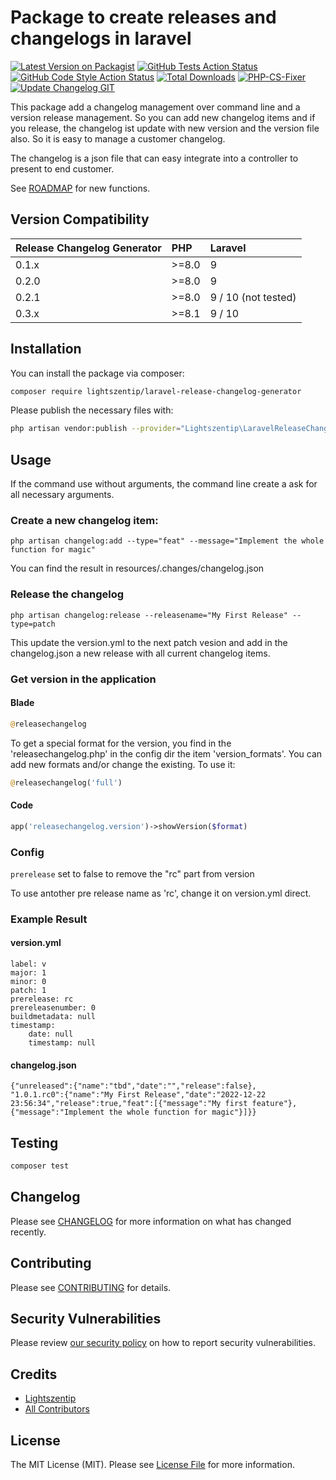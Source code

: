 # Package to create releases and changelogs in laravel

[![Latest Version on Packagist](https://img.shields.io/packagist/v/lightszentip/laravel-release-changelog-generator.svg?style=flat-square)](https://packagist.org/packages/lightszentip/laravel-release-changelog-generator)
[![GitHub Tests Action Status](https://img.shields.io/github/workflow/status/lightszentip/laravel-release-changelog-generator/run-tests?label=tests)](https://github.com/lightszentip/laravel-release-changelog-generator/actions?query=workflow%3Arun-tests+branch%3Amain)
[![GitHub Code Style Action Status](https://img.shields.io/github/workflow/status/lightszentip/laravel-release-changelog-generator/Fix%20PHP%20code%20style%20issues?label=code%20style)](https://github.com/lightszentip/laravel-release-changelog-generator/actions?query=workflow%3A"Fix+PHP+code+style+issues"+branch%3Amain)
[![Total Downloads](https://img.shields.io/packagist/dt/lightszentip/laravel-release-changelog-generator.svg?style=flat-square)](https://packagist.org/packages/lightszentip/laravel-release-changelog-generator) [![PHP-CS-Fixer](https://github.com/lightszentip/laravel-release-changelog-generator/actions/workflows/quality-check.yml/badge.svg?branch=main)](https://github.com/lightszentip/laravel-release-changelog-generator/actions/workflows/quality-check.yml) [![Update Changelog GIT](https://github.com/lightszentip/laravel-release-changelog-generator/actions/workflows/update-changelog-main.yml/badge.svg)](https://github.com/lightszentip/laravel-release-changelog-generator/actions/workflows/update-changelog-main.yml)

This package add a changelog management over command line and a version release management. So you can add new changelog items and if you release, the changelog ist update with new version and the version file also. So it is easy to manage a customer changelog.

The changelog is a json file that can easy integrate into a controller to present to end customer.

See [ROADMAP](ROADMAP.md) for new functions.

## Version Compatibility

 Release Changelog Generator  | PHP   | Laravel             | 
:---------|:------|:--------------------
 0.1.x     | >=8.0 | 9                   
 0.2.0     | >=8.0 | 9                   
 0.2.1      | >=8.0 | 9 / 10 (not tested) 
 0.3.x      | >=8.1 |  9 / 10       


## Installation

You can install the package via composer:

```bash
composer require lightszentip/laravel-release-changelog-generator
```

Please publish the necessary files with:

```bash
php artisan vendor:publish --provider="Lightszentip\LaravelReleaseChangelogGenerator\ServiceProvider"
```

## Usage

If the command use without arguments, the command line create a ask for all necessary arguments.

### Create a new changelog item:
```shell
php artisan changelog:add --type="feat" --message="Implement the whole function for magic"
```

You can find the result in resources/.changes/changelog.json

### Release the changelog

```shell
php artisan changelog:release --releasename="My First Release" --type=patch
```

This update the version.yml to the next patch vesion and add in the changelog.json a new release with all current changelog items.

### Get version in the application 

#### Blade

```php
@releasechangelog
```
To get a special format for the version, you find in the 'releasechangelog.php' in the config dir the item 'version_formats'. You can add new formats and/or change the existing. To use it:

```php
@releasechangelog('full')
```
#### Code

```php
app('releasechangelog.version')->showVersion($format)
```

### Config

````prerelease```` set to false to remove the "rc" part from version

To use antother pre release name as 'rc', change it on version.yml direct.

### Example Result

#### version.yml

```
label: v
major: 1
minor: 0
patch: 1
prerelease: rc
prereleasenumber: 0
buildmetadata: null
timestamp:
    date: null
    timestamp: null
```

#### changelog.json

```
{"unreleased":{"name":"tbd","date":"","release":false},
"1.0.1.rc0":{"name":"My First Release","date":"2022-12-22 23:56:34","release":true,"feat":[{"message":"My first feature"},{"message":"Implement the whole function for magic"}]}}
```


## Testing

```bash
composer test
```

## Changelog

Please see [CHANGELOG](CHANGELOG.md) for more information on what has changed recently.

## Contributing

Please see [CONTRIBUTING](CONTRIBUTING.md) for details.

## Security Vulnerabilities

Please review [our security policy](../../security/policy) on how to report security vulnerabilities.

## Credits

- [Lightszentip](https://github.com/lightszentip)
- [All Contributors](../../contributors)

## License

The MIT License (MIT). Please see [License File](LICENSE.md) for more information.
